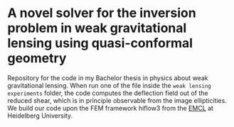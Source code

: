 # A novel solver for the inversion problem in weak gravitational lensing using quasi-conformal geometry
Repository for the code in my Bachelor thesis in physics about weak gravitational lensing. When run one of the file inside the `weak lensing experiments` folder, the code computes the deflection field out of the reduced shear, which is in principle observable from the image ellipticities. We build our code upon the FEM framework hiflow3 from the [EMCL](https://emcl.iwr.uni-heidelberg.de/) at Heidelberg University.